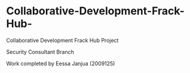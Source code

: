 # Collaborative-Development-Frack-Hub-
Collaborative Development Frack Hub Project

Security Consultant Branch

Work completed by Eessa Janjua (2009125)
